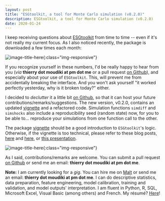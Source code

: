 ```yaml
---
layout: post
title: "ESGtoolkit, a tool for Monte Carlo simulation (v0.2.0)"
description: ESGtoolkit, a tool for Monte Carlo simulation (v0.2.0)
date: 2020-01-24
---
```



I keep receiving questions about [ESGtoolkit](https://github.com/thierrymoudiki/ESGtoolkit) from time to time -- even if it's not really my current focus. As I also noticed recently, the package is downloaded a few times each month: 

![image-title-here]({{base}}/images/2020-01-24/2020-01-24-image1.png){:class="img-responsive"} 

If you recognize yourself in these numbers, I'd be really happy to hear from you (_via_ __thierry dot moudiki at pm dot me__ or a pull request [on Github](https://github.com/thierrymoudiki/ESGtoolkit)), and especially about your use of `ESGtoolkit`. This, will prevent me from accidentally breaking the interface. And you won't ask yourself "it worked perfectly yesterday, why is it broken today?" either. 

I decided to _declutter_ it a little bit [on Github](https://github.com/thierrymoudiki/ESGtoolkit), so that it can host your future contributions/remarks/suggestions. The new version, v0.2.0, contains an updated [vignette](https://www.researchgate.net/publication/338549100_ESGtoolkit_a_tool_for_stochastic_simulation_v020) and a refactored code. Simulation functions `simdiff`  and `simshocks` also include a reproducibility seed (random state) now, for you to be able to... reproduce your simulations from one function call to the other. 

The package [vignette](https://www.researchgate.net/publication/338549100_ESGtoolkit_a_tool_for_stochastic_simulation_v020) should be a good introduction to `ESGtoolkit`'s logic. Otherwise, if the vignette is too technical, please refer to these blog posts, [here](https://thierrymoudiki.wordpress.com/2014/12/24/calibrated-hull-and-white-short-rates-with-rquantlib-and-esgtoolkit/) and [here](https://thierrymoudiki.wordpress.com/2016/01/20/heston-model-for-options-pricing-with-esgtoolkit/), or [this presentation](https://fr.slideshare.net/thierrymoudiki/isfa23092014-es-gtoolkit).

![image-title-here]({{base}}/images/2020-01-24/2020-01-24-image2.png){:class="img-responsive"} 


As I said, contributions/remarks are welcome. You can submit a pull request [on Github](https://github.com/thierrymoudiki/ESGtoolkit) or send me an email: __thierry dot moudiki at pm dot me__.


__Note:__ I am currently looking for a _gig_. You can hire me on [Malt](https://www.malt.fr/profile/thierrymoudiki) or send me an email: __thierry dot moudiki at pm dot me__. I can do descriptive statistics, data preparation, feature engineering, model calibration, training and validation, and model outputs' interpretation. I am fluent in Python, R, SQL, Microsoft Excel, Visual Basic (among others) and French. My résumé? [Here]({{base}}/cv/thierry-moudiki.pdf)!




